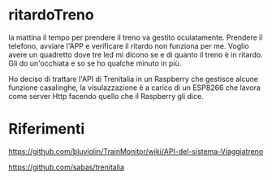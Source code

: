 # ritardoTreno

la mattina il tempo per prendere il treno va gestito oculatamente. Prendere il telefono, avviare l'APP e verificare il ritardo non funziona per me.
Voglio avere un quadretto dove tre led mi dicono se e di quanto il treno è in ritardo. Gli do un'occhiata e so se ho qualche minuto in più.

Ho deciso di trattare l'API di Trenitalia in un Raspberry che gestisce alcune funzione casalinghe, la visulazzazione è a carico di un ESP8266 che lavora come server Http facendo quello che il Raspberry gli dice.


# Riferimenti
https://github.com/bluviolin/TrainMonitor/wiki/API-del-sistema-Viaggiatreno

https://github.com/sabas/trenitalia

